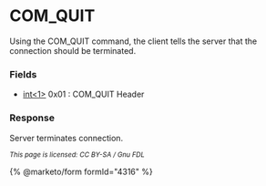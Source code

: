 
# COM_QUIT

Using the COM_QUIT command, the client tells the server that the connection should be terminated.


### Fields



* [int<1>](../protocol-data-types.md#fixed-length-integers) 0x01 : COM_QUIT Header



### Response


Server terminates connection.


<sub>_This page is licensed: CC BY-SA / Gnu FDL_</sub>


{% @marketo/form formId="4316" %}
